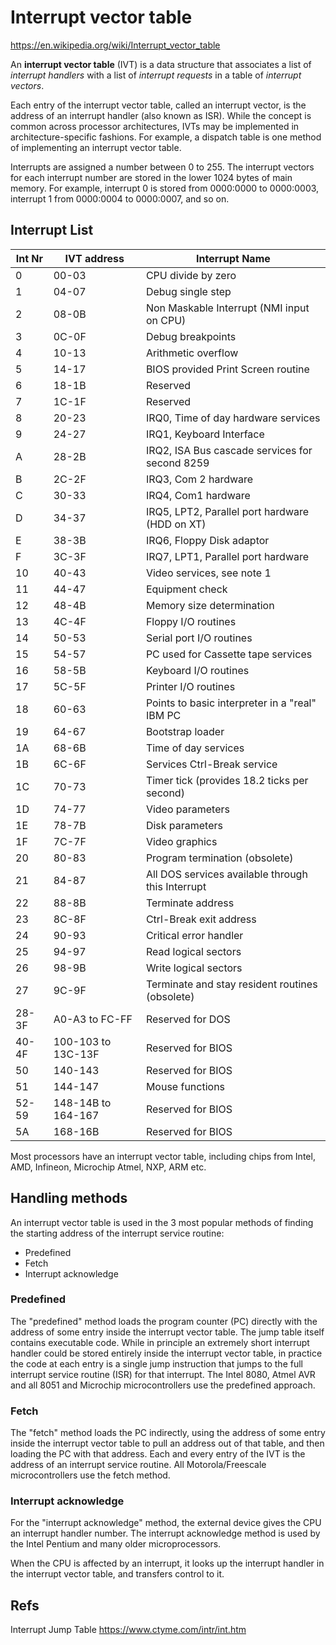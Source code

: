 # Interrupt vector table

https://en.wikipedia.org/wiki/Interrupt_vector_table

An **interrupt vector table** (IVT) is a data structure that associates a list of *interrupt handlers* with a list of *interrupt requests* in a table of *interrupt vectors*.

Each entry of the interrupt vector table, called an interrupt vector, is the address of an interrupt handler (also known as ISR). While the concept is common across processor architectures, IVTs may be implemented in architecture-specific fashions. For example, a dispatch table is one method of implementing an interrupt vector table.

Interrupts are assigned a number between 0 to 255. The interrupt vectors for each interrupt number are stored in the lower 1024 bytes of main memory. For example, interrupt 0 is stored from 0000:0000 to 0000:0003, interrupt 1 from 0000:0004 to 0000:0007, and so on.

## Interrupt List

Int Nr| IVT address         | Interrupt Name
------|---------------------|--------------------------------------------------
0     | 00-03               | CPU divide by zero
1     | 04-07               | Debug single step
2     | 08-0B               | Non Maskable Interrupt (NMI input on CPU)
3     | 0C-0F               | Debug breakpoints
4     | 10-13               | Arithmetic overflow
5     | 14-17               | BIOS provided Print Screen routine
6     | 18-1B               | Reserved
7     | 1C-1F               | Reserved
8     | 20-23               | IRQ0, Time of day hardware services
9     | 24-27               | IRQ1, Keyboard Interface
A     | 28-2B               | IRQ2, ISA Bus cascade services for second 8259
B     | 2C-2F               | IRQ3, Com 2 hardware
C     | 30-33               | IRQ4, Com1 hardware
D     | 34-37               | IRQ5, LPT2, Parallel port hardware (HDD on XT)
E     | 38-3B               | IRQ6, Floppy Disk adaptor
F     | 3C-3F               | IRQ7, LPT1, Parallel port hardware
10    | 40-43               | Video services, see note 1
11    | 44-47               | Equipment check
12    | 48-4B               | Memory size determination
13    | 4C-4F               | Floppy I/O routines
14    | 50-53               | Serial port I/O routines
15    | 54-57               | PC used for Cassette tape services
16    | 58-5B               | Keyboard I/O routines
17    | 5C-5F               | Printer I/O routines
18    | 60-63               | Points to basic interpreter in a "real" IBM PC
19    | 64-67               | Bootstrap loader
1A    | 68-6B               | Time of day services
1B    | 6C-6F               | Services Ctrl-Break service
1C    | 70-73               | Timer tick (provides 18.2 ticks per second)
1D    | 74-77               | Video parameters
1E    | 78-7B               | Disk parameters
1F    | 7C-7F               | Video graphics
20    | 80-83               | Program termination (obsolete)
21    | 84-87               | All DOS services available through this Interrupt
22    | 88-8B               | Terminate address
23    | 8C-8F               | Ctrl-Break exit address
24    | 90-93               | Critical error handler
25    | 94-97               | Read logical sectors
26    | 98-9B               | Write logical sectors
27    | 9C-9F               | Terminate and stay resident routines (obsolete)
28-3F | A0-A3 to FC-FF      | Reserved for DOS
40-4F | 100-103 to 13C-13F  | Reserved for BIOS
50    | 140-143             | Reserved for BIOS
51    | 144-147             | Mouse functions
52-59 | 148-14B to 164-167  | Reserved for BIOS
5A    | 168-16B             | Reserved for BIOS


Most processors have an interrupt vector table, including chips from Intel, AMD, Infineon, Microchip Atmel, NXP, ARM etc.

## Handling methods

An interrupt vector table is used in the 3 most popular methods of finding the starting address of the interrupt service routine:
- Predefined
- Fetch
- Interrupt acknowledge

### Predefined
The "predefined" method loads the program counter (PC) directly with the address of some entry inside the interrupt vector table. The jump table itself contains executable code. While in principle an extremely short interrupt handler could be stored entirely inside the interrupt vector table, in practice the code at each entry is a single jump instruction that jumps to the full interrupt service routine (ISR) for that interrupt. The Intel 8080, Atmel AVR and all 8051 and Microchip microcontrollers use the predefined approach.

### Fetch
The "fetch" method loads the PC indirectly, using the address of some entry inside the interrupt vector table to pull an address out of that table, and then loading the PC with that address. Each and every entry of the IVT is the address of an interrupt service routine. All Motorola/Freescale microcontrollers use the fetch method.

### Interrupt acknowledge
For the "interrupt acknowledge" method, the external device gives the CPU an interrupt handler number. The interrupt acknowledge method is used by the Intel Pentium and many older microprocessors.

When the CPU is affected by an interrupt, it looks up the interrupt handler in the interrupt vector table, and transfers control to it.


## Refs

Interrupt Jump Table
https://www.ctyme.com/intr/int.htm
